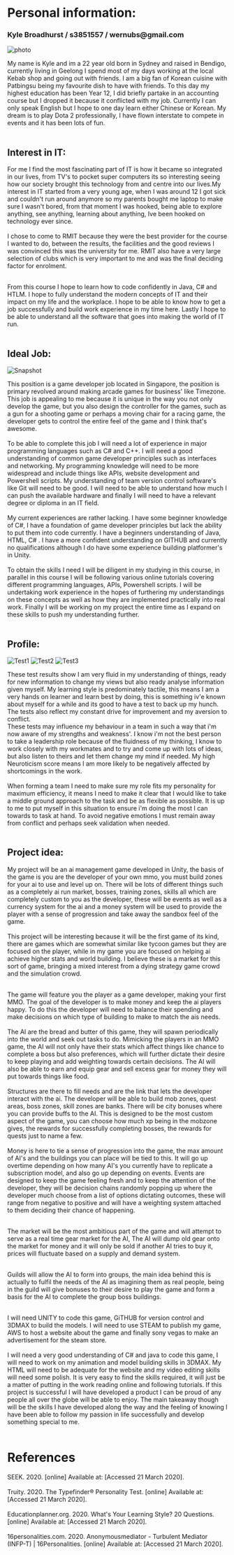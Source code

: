
<html>
<body>

<h1>Personal information: </h1>
<h3>Kyle Broadhurst /  s3851557 / wernubs@gmail.com</h3>
<img src="49271323_2361146260564333_2060462984903262208_n.jpg" alt="photo">
<p>My name is Kyle and im a 22 year old born in Sydney and raised in Bendigo, currently living in Geelong I spend most of my days working at the local Kebab shop and going out with friends. I am a big fan of Korean cuisine with Patbingsu being my favourite dish to have with friends. To this day my highest education has been Year 12, I did briefly partake in an accounting course but I dropped it because it conflicted with my job. Currently I can only speak English but I hope to one day learn either Chinese or Korean. My  dream is to play Dota 2 professionally, I have  flown interstate to compete in events and it has been lots of fun.<br><br> </p>
<h2>Interest in IT:  </h2>
<p> For me I find the most fascinating part of IT is how it became so integrated in our lives, from TV's to pocket super computers its so interesting seeing how our society brought this technology from and centre into our lives.My interest in IT started from a very young age, when I was around 12 I got sick and couldn't run around anymore so my parents bought me laptop to make sure I wasn't bored, from that moment I was hooked, being able to explore anything, see anything, learning about anything, Ive been hooked on technology ever since.<br><br>
I chose to come to RMIT because they were the best provider for the course I wanted to do, between the results, the facilities and the good reviews I was convinced this was the university for me. RMIT also have a very large selection of clubs which is very important to me and was the final deciding factor for enrolment.<br><br>

From this course I hope to learn how to code confidently in Java, C# and HTLM. I hope to fully understand the modern concepts of IT and their impact on my life and the workplace. I hope to be able to know how to get a job successfully and build work experience in my time here. Lastly I hope to be able to understand all the software that goes into making the world of IT run.<br><br>
 </p>
 <h2> Ideal Job: </h2>
 <img src="Snapshot.png" alt="Snapshot">
 <p>This position is a game developer job located in Singapore, the position is primary revolved around making arcade games for business' like Timezone.  This job is appealing to me because it is unique in the way you not only develop the game, but you also design the controller for the games, such as a gun for a shooting game or perhaps a moving chair for a racing game, the developer gets to control the entire feel of the game and I think that's awesome.<br><br>
To be able to complete this job I will need a lot of experience in major programming languages such as C#  and C++. I will need a good understanding of common game developer principles such as interfaces and networking. My programming knowledge will need to be more widespread and include things like APIs, website development and Powershell scripts. My understanding of team version control software's like Git will need to be good. I will need to be able to understand how much I can push the available hardware and finally I will need to have a relevant degree or diploma in an IT field.<br><br>
My current experiences are rather lacking. I have some beginner knowledge of C#, I have a foundation of game developer principles but lack the ability to put them into code currently. I have a  beginners understanding of Java, HTML, C# . I have a more confident understanding on GITHUB and currently no qualifications although I do have some experience building platformer's in Unity.<br><br>
To obtain the skills I need I will be diligent in my studying in this course, in parallel in this course I will be following various online tutorials covering different programming languages, APIs, Powershell scripts. I will be undertaking work experience in the hopes of furthering my understandings on these concepts as well as how they are implemented practically into real work. Finally I will be working on my project the entire time as I expand on these skills to push my understanding further.<br><br>
 </p>
 <h2>Profile: </h2>
<img src="Big5.png" alt="Test1">
<img src="Learningstyletest.png" alt="Test2">
<img src="MBPT.png" alt="Test3">
 <p>These test results show I am very fluid in my understanding of things, ready for new information to change my views  but also ready analyse information given myself.  My learning style is predominately tactile, this means I am a very hands on learner and learn best by doing, this is something iv'e known about myself for a while and its good to have a test to back up my hunch. The tests also reflect my constant drive for improvement and my aversion to conflict.<br>
These tests may influence my behaviour in a team in such a way that i'm now aware of my strengths and weakness'. I know i'm not the best person to take a leadership role because of the fluidness of my thinking, I know to work closely with my workmates and to try and come up with lots of ideas, but also listen to theirs and let them change my mind if needed. My high Neuroticism score means I am more likely to be negatively affected by shortcomings in the work.<br><br>
When forming a team I need to make sure my role fits my personality for maximum efficiency, it means I need to make it clear that I would like to take a middle ground approach to the task and be as flexible as possible. It is up to me to put myself in this situation to ensure i'm doing the most I can towards to task at hand. To avoid negative emotions I must remain away from conflict and perhaps seek validation when needed.<br><br>
 </p>
 <h2> Project idea: </h2>
 <p>My project will be an ai management game developed in Unity, the basis of the game is you are the developer of your own mmo, you must build zones for your ai to use and level up on. There will be lots of different things such as a completely ai run market, bosses, training zones, skills all which are completely custom to you as the developer, these will be  events as well as a currency system for the ai  and a money system will be used to provide the player with a sense of progression and take away the sandbox feel of the game.<br><br>
This project will be interesting because it will be the first game of its kind,  there are games which are somewhat similar like tycoon games but they are focused on the player, while in my game you are focused on helping ai achieve higher stats and world building. I believe these is a market for this sort of game, bringing a mixed interest from a dying strategy game crowd and the simulation crowd.<br><br>

The game will feature you the player as a game developer, making your first MMO. The goal of the developer is to make money and keep the ai players happy. To do this the developer will need to balance their spending and make decisions on which type of building to make to match the ais needs.<br><br>
The AI are the bread and butter of this game, they will spawn periodically into the world and seek out tasks to do. Mimicking the players in an MMO game, the AI will not only have their stats which affect things like chance to complete a boss but also preferences, which will further dictate their desire to keep playing and add weighting towards certain decisions. The AI will also be able to earn and equip gear and sell excess gear for money they will put towards things like food.<br><br>
Structures are there to fill needs and are the link that lets the developer interact with the ai. The developer will be able to build mob zones, quest areas, boss zones, skill zones are banks. There will be city bonuses where you can provide buffs to the AI. This is designed to be the most custom aspect of the game, you can choose how much xp being in the mobzone gives,  the rewards for successfully completing bosses, the rewards for quests just to name a few.<br><br>
Money is here to tie a sense of progression into the game, the max amount of AI's and the buildings you can place will be tied to this. It will go up overtime depending on how many AI's you currently have to replicate a subscription model, and also go up depending on events.
Events are designed to keep the game feeling fresh and to keep the attention of the developer, they will be decision chains randomly popping up where the developer much choose from a list of options dictating outcomes, these will range from negative to positive and will have a weighting system attached to them deciding their chance of happening.<br><br>

The market will be the most ambitious part of the game and will attempt to serve as a real time gear market for the AI, The AI will dump old gear onto the market for money and it will only be sold if another AI tries to buy it, prices will fluctuate based on a supply and demand system.<br><br>

Guilds will allow the AI to form into groups, the main idea behind this is actually  to fulfil the needs of the AI as imagining them as real people, being in the guild will give bonuses to their desire to play the game and form a basis for the AI to complete the group boss buildings.<br><br>

I will need UNITY to code this game, GiTHUB for version control and 3DMAX to build the models. I will need to use STEAM to publish my game, AWS to host a website about the game and finally sony vegas to make an advertisement for the steam store.<br><br>
I will need a  very good understanding of C# and java to code this game, I will need to work on my animation and model building skills in 3DMAX. My HTML will need to be adequate for the website and my video editing skills will need some polish. It is very easy to find the skills required, it will just be a matter of putting in the work reading online and following tutorials.
If this project is successful I will have  developed a product I can be proud of any people all over the globe will be able to enjoy. The main takeaway though will be the skills I have developed along the way and the feeling of knowing I have been able to follow my passion in life successfully and develop something special to me.<br><br>
<h1>References </h1>
<p>SEEK. 2020. [online] Available at: <https://www.seek.com.au/job/41108033?type=standard#searchRequestToken=fe9ae6fb-174b-46af-ae83-11e2a4763f2b> [Accessed 21 March 2020].<br><br>  Truity. 2020. The Typefinder® Personality Test. [online] Available at: <https://www.truity.com/test/type-finder-personality-test-new> [Accessed 21 March 2020].<br><br>Educationplanner.org. 2020. What's Your Learning Style? 20 Questions. [online] Available at: <http://www.educationplanner.org/students/self-assessments/learning-styles-quiz.shtml?event=results&A=7&V=5&T=8> [Accessed 21 March 2020].<br><br> 16personalities.com. 2020. Anonymousmediator - Turbulent Mediator (INFP-T) | 16Personalities. [online] Available at: <https://www.16personalities.com/profiles/6feaf2556cd91> [Accessed 21 March 2020]. </p>

 </p>
</body>
</html>

